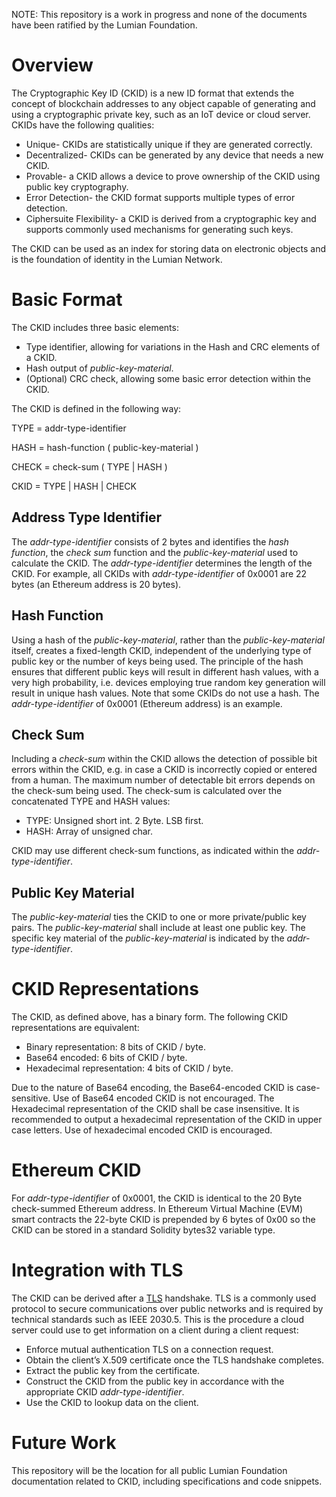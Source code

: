 NOTE:	This repository is a work in progress and none of the documents have been ratified by the Lumian Foundation.

# Overview

The Cryptographic Key ID (CKID) is a new ID format that extends the concept of blockchain addresses to any object capable of generating and using a cryptographic private key, such as an IoT device or cloud server.  CKIDs have the following qualities:

* Unique- CKIDs are statistically unique if they are generated correctly.
* Decentralized- CKIDs can be generated by any device that needs a new CKID.  
* Provable-  a CKID allows a device to prove ownership of the CKID using public key cryptography.
* Error Detection- the CKID format supports multiple types of error detection.
* Ciphersuite Flexibility- a CKID is derived from a cryptographic key and supports commonly used mechanisms for generating such keys.

The CKID can be used as an index for storing data on electronic objects and is the foundation of identity in the Lumian Network.

# Basic Format

The CKID includes three basic elements:

* Type identifier, allowing for variations in the Hash and CRC elements of a CKID.
* Hash output of *public-key-material*.
* (Optional) CRC check, allowing some basic error detection within the CKID.

The CKID is defined in the following way:

TYPE  = addr-type-identifier 

HASH  = hash-function ( public-key-material )

CHECK = check-sum ( TYPE | HASH )

CKID   = TYPE | HASH | CHECK

## Address Type Identifier  

The *addr-type-identifier* consists of 2 bytes and identifies the *hash function*, the *check sum* function and the *public-key-material* used to calculate the CKID.  The *addr-type-identifier* determines the length of the CKID.  For example, all CKIDs with *addr-type-identifier* of 0x0001 are 22 bytes (an Ethereum address is 20 bytes).

## Hash Function

Using a hash of the *public-key-material*, rather than the *public-key-material* itself, creates a fixed-length CKID, independent of the underlying type of public key or the number of keys being used. The principle of the hash ensures that different public keys will result in different hash values, with a very high probability, i.e. devices employing true random key generation will result in unique hash values.  Note that some CKIDs do not use a hash.  The *addr-type-identifier* of 0x0001 (Ethereum address) is an example.

## Check Sum

Including a *check-sum* within the CKID allows the detection of possible bit errors within the CKID, e.g. in case a CKID is incorrectly copied or entered from a human. The maximum number of detectable bit errors depends on the check-sum being used. The check-sum is calculated over the concatenated TYPE and HASH values:

* TYPE: 	Unsigned short int. 2 Byte. LSB first.
* HASH:	Array of unsigned char.

CKID may use  different check-sum functions, as indicated within the *addr-type-identifier*.

## Public Key Material

The *public-key-material* ties the CKID to one or more private/public key pairs. The *public-key-material* shall include at least one public key. The specific key material of the *public-key-material* is indicated by the *addr-type-identifier*.

# CKID Representations

The CKID, as defined above, has a binary form. The following CKID representations are equivalent:

* Binary representation: 	8 bits of CKID / byte.
* Base64 encoded: 	6 bits of CKID / byte.
* Hexadecimal representation: 	4 bits of CKID / byte.

Due to the nature of Base64 encoding, the Base64-encoded CKID is case-sensitive. Use of Base64 encoded CKID is not encouraged. The Hexadecimal representation of the CKID shall be case insensitive. It is recommended to output a hexadecimal representation of the CKID in upper case letters. Use of hexadecimal encoded CKID is encouraged.

# Ethereum CKID

For *addr-type-identifier* of 0x0001, the CKID is identical to the 20 Byte check-summed Ethereum address. In Ethereum Virtual Machine (EVM) smart contracts the 22-byte CKID is prepended by 6 bytes of 0x00 so the CKID can be stored in a standard Solidity bytes32 variable type.

# Integration with TLS

The CKID can be derived after a [TLS](https://en.wikipedia.org/wiki/Transport_Layer_Security) handshake.  TLS is a commonly used protocol to secure communications over public networks and is required by technical standards such as IEEE 2030.5.  This is the procedure a cloud server could use to get information on a client during a client request:

* Enforce mutual authentication TLS on a connection request.
* Obtain the client’s X.509 certificate once the TLS handshake completes.
* Extract the public key from the certificate.
* Construct the CKID from the public key in accordance with the appropriate CKID *addr-type-identifier*.
* Use the CKID to lookup data on the client.

# Future Work

This repository will be the location for all public Lumian Foundation documentation related to CKID, including specifications and code snippets.
